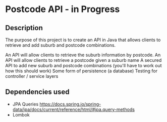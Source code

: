 # Postcode API - in Progress

## Description
The purpose of this project is to create an API in Java that allows clients to retrieve and add suburb and postcode combinations.

An API will allow clients to retrieve the suburb information by postcode.
An API will allow clients to retrieve a postcode given a suburb name
A secured API to add new suburb and postcode combinations (you'll have to work out how this should work)
Some form of persistence (a database)
Testing for controller / service layers

## Dependencies used
- JPA Queries https://docs.spring.io/spring-data/jpa/docs/current/reference/html/#jpa.query-methods
- Lombok
